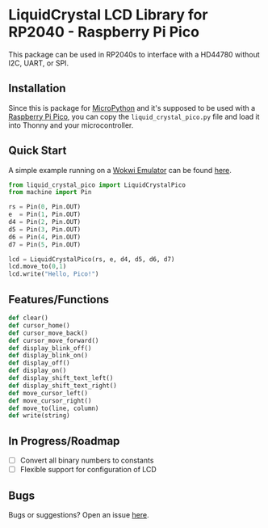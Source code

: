 # **LiquidCrystal LCD Library for RP2040 - Raspberry Pi Pico**
This package can be used in RP2040s to interface with a HD44780 without I2C, UART, or SPI.

## Installation
Since this is package for [MicroPython](https://micropython.org/) and it's supposed to be used with a [Raspberry Pi Pico](https://www.raspberrypi.com/products/raspberry-pi-pico/), you can copy the `liquid_crystal_pico.py` file and load it into Thonny and your microcontroller.

## Quick Start
A simple example running on a [Wokwi Emulator](https://github.com/wokwi) can be found [here](https://wokwi.com/arduino/projects/314638477337559617).

```python
from liquid_crystal_pico import LiquidCrystalPico
from machine import Pin

rs = Pin(0, Pin.OUT)
e  = Pin(1, Pin.OUT)
d4 = Pin(2, Pin.OUT)
d5 = Pin(3, Pin.OUT)
d6 = Pin(4, Pin.OUT)
d7 = Pin(5, Pin.OUT)

lcd = LiquidCrystalPico(rs, e, d4, d5, d6, d7)
lcd.move_to(0,1)
lcd.write("Hello, Pico!")
```

## Features/Functions
```python
def clear()
def cursor_home()
def cursor_move_back()
def cursor_move_forward()
def display_blink_off()
def display_blink_on()
def display_off()
def display_on()
def display_shift_text_left()
def display_shift_text_right()
def move_cursor_left()
def move_cursor_right()
def move_to(line, column)
def write(string)
```

## In Progress/Roadmap
- [ ] Convert all binary numbers to constants
- [ ] Flexible support for configuration of LCD

## Bugs
Bugs or suggestions? Open an issue [here](https://github.com/gusandrioli/liquid-crystal-pico/issues/new).